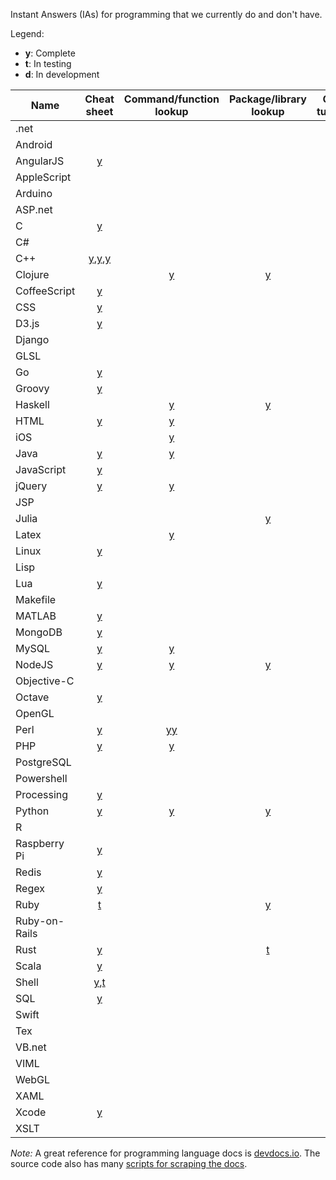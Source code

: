 Instant Answers (IAs) for programming that we currently do and don't have.

Legend:
* **y**: Complete
* **t**: In testing
* **d**: In development

Name | Cheat sheet | Command/function lookup | Package/library lookup | Q&A / tutorials
----|:----:|:----:|:----:|:----:
.net |   |   |   |  
Android |   |   |   | [y](https://duck.co/ia/view/android_enthusiasts)
AngularJS | [y](https://duck.co/ia/view/angular_js_cheat_sheet) |   |   |  
AppleScript |   |   |   |  
Arduino |   |   |   |  
ASP.net |   |   |   |  
C | [y](https://duck.co/ia/view/c_cheat_sheet) |   |   |  
C# |   |   |   |  
C++ | [y](https://duck.co/ia/view/cpp_cheat_sheet),[y](https://duck.co/ia/view/cpp_strings_cheat_sheet),[y](https://duck.co/ia/view/cpp_algorithms_cheat_sheet) |   |   |  
Clojure |   | [y](https://duck.co/ia/view/clojure) | [y](https://duck.co/ia/view/clojars) |  
CoffeeScript | [y](https://duck.co/ia/view/coffeescript_cheat_sheet) |   |   |  
CSS | [y](https://duck.co/ia/view/css_cheat_sheet) |   |   | 
D3.js | [y](https://duck.co/ia/view/d3js_cheat_sheet) |   |   | 
Django |   |   |   |  
GLSL |   |   |   |  
Go | [y](https://duck.co/ia/view/golang_cheat_sheet) |   |   |  
Groovy | [y](https://duck.co/ia/view/groovy_cheat_sheet) |   |   |  
Haskell |   | [y](https://duck.co/ia/view/hayoo) | [y](https://duck.co/ia/view/hackage) |  
HTML | [y](https://duck.co/ia/view/html_cheat_sheet) | [y](https://duck.co/ia/view/htmlref) |   |  
iOS |   | [y](https://duck.co/ia/view/ios) |   |  
Java | [y](https://duck.co/ia/view/java_cheat_sheet) | [y](https://duck.co/ia/view/java) |   |  
JavaScript | [y](https://duck.co/ia/view/javascript_cheat_sheet) |   |   |  
jQuery | [y](https://duck.co/ia/view/jquery_cheat_sheet) | [y](https://duck.co/ia/view/jquery) |   |  
JSP |   |   |   |  
Julia |   |   | [y](https://duck.co/ia/view/julia) |  
Latex |   | [y](https://duck.co/ia/view/latex) |   |  
Linux | [y](https://duck.co/ia/view/linux_cheat_sheet) |   |   | [y](https://duck.co/ia/view/unix)
Lisp |   |   |   |  
Lua | [y](https://duck.co/ia/view/lua_cheat_sheet) |   |   |  
Makefile |   |   |   |  
MATLAB | [y](https://duck.co/ia/view/matlab_cheat_sheet) |   |   |  
MongoDB | [y](https://duck.co/ia/view/mongodb_cheat_sheet) |   |   |  
MySQL | [y](https://duck.co/ia/view/mysql_cheat_sheet) | [y](https://duck.co/ia/view/my_sql) |   |  
NodeJS | [y](https://duck.co/ia/view/nodejs_cheat_sheet) | [y](https://duck.co/ia/view/node_js) | [y](https://duck.co/ia/view/npm) |  
Objective-C |   |   |   |  
Octave | [y](https://duck.co/ia/view/octave_cheat_sheet) |   |   |  
OpenGL |   |   |   |  
Perl | [y](https://duck.co/ia/view/perl_cheat_sheet) | [y](https://duck.co/ia/view/perl_doc)[y](https://duck.co/ia/view/perl6doc) |   |  
PHP | [y](https://duck.co/ia/view/php_cheat_sheet) | [y](https://duck.co/ia/view/php) |   |  
PostgreSQL |   |   |   |  
Powershell |   |   |   |  
Processing | [y](https://duck.co/ia/view/processing_lang_cheat_sheet) |   |   |  
Python | [y](https://duck.co/ia/view/python_cheat_sheet) | [y](https://duck.co/ia/view/python) | [y](https://duck.co/ia/view/py_pi) |  
R |   |   |   |  
Raspberry Pi | [y](https://duck.co/ia/view/vcgencmd_cheat_sheet) |   |   |  
Redis |  [y](https://duck.co/ia/view/redis_cheat_sheet) |   |   |  
Regex | [y](https://duck.co/ia/view/regex_cheat_sheet) |   |   |  
Ruby | [t](https://github.com/duckduckgo/zeroclickinfo-goodies/pull/1891) |   | [y](https://duck.co/ia/view/ruby_gems) |  
Ruby-on-Rails |   |   |   |  
Rust | [y](https://duck.co/ia/view/rust_types_cheat_sheet) |   | [t](https://duck.co/ia/view/rust_cargo) |  
Scala | [y](https://duck.co/ia/view/scala_cheat_sheet) |   |   |  
Shell | [y](https://duck.co/ia/view/shell_cheat_sheet),[t](https://duck.co/ia/view/hdfs_shell_cheat_sheet) |   |   |  
SQL | [y](https://duck.co/ia/view/sql_cheat_sheet) |   |   |  
Swift |   |   |   |  
Tex |   |   |   | [y](https://duck.co/ia/view/tex)
VB.net |   |   |   |  
VIML |   |   |   |  
WebGL |   |   |   |  
XAML |   |   |   |  
Xcode | [y](https://duck.co/ia/view/xcode_cheat_sheet) |   |   |  
XSLT |   |   |   |  

*Note:* A great reference for programming language docs is [devdocs.io](http://devdocs.io/). The source code also has many [scripts for scraping the docs](https://github.com/Thibaut/devdocs/tree/master/lib/docs/scrapers).